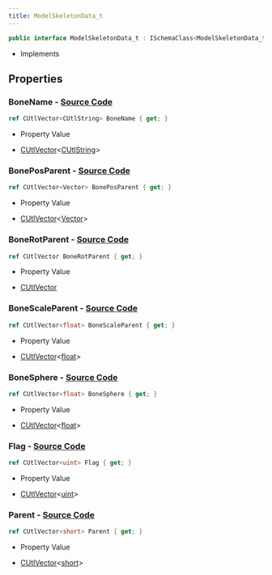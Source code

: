 ```yaml
---
title: ModelSkeletonData_t
---
```


```csharp
public interface ModelSkeletonData_t : ISchemaClass<ModelSkeletonData_t>, ISchemaField, ISchemaClass, INativeHandle
```

- Implements

## Properties

### **BoneName** - [Source Code](https://github.com/swiftly-solution/swiftlys2/blob/main/managed/src/SwiftlyS2.Generated/Schemas/Interfaces/ModelSkeletonData_t.cs#L16)

```csharp
ref CUtlVector<CUtlString> BoneName { get; }
```

- Property Value

- [CUtlVector](/docs/api/-1)<[CUtlString](/docs/api/shared/natives/cutlstring)>

### **BonePosParent** - [Source Code](https://github.com/swiftly-solution/swiftlys2/blob/main/managed/src/SwiftlyS2.Generated/Schemas/Interfaces/ModelSkeletonData_t.cs#L24)

```csharp
ref CUtlVector<Vector> BonePosParent { get; }
```

- Property Value

- [CUtlVector](/docs/api/-1)<[Vector](/docs/api/shared/natives/vector)>

### **BoneRotParent** - [Source Code](https://github.com/swiftly-solution/swiftlys2/blob/main/managed/src/SwiftlyS2.Generated/Schemas/Interfaces/ModelSkeletonData_t.cs#L27)

```csharp
ref CUtlVector BoneRotParent { get; }
```

- Property Value

- [CUtlVector](/docs/api/)

### **BoneScaleParent** - [Source Code](https://github.com/swiftly-solution/swiftlys2/blob/main/managed/src/SwiftlyS2.Generated/Schemas/Interfaces/ModelSkeletonData_t.cs#L29)

```csharp
ref CUtlVector<float> BoneScaleParent { get; }
```

- Property Value

- [CUtlVector](/docs/api/-1)<[float](https://learn.microsoft.com/dotnet/api/system.single)>

### **BoneSphere** - [Source Code](https://github.com/swiftly-solution/swiftlys2/blob/main/managed/src/SwiftlyS2.Generated/Schemas/Interfaces/ModelSkeletonData_t.cs#L20)

```csharp
ref CUtlVector<float> BoneSphere { get; }
```

- Property Value

- [CUtlVector](/docs/api/-1)<[float](https://learn.microsoft.com/dotnet/api/system.single)>

### **Flag** - [Source Code](https://github.com/swiftly-solution/swiftlys2/blob/main/managed/src/SwiftlyS2.Generated/Schemas/Interfaces/ModelSkeletonData_t.cs#L22)

```csharp
ref CUtlVector<uint> Flag { get; }
```

- Property Value

- [CUtlVector](/docs/api/-1)<[uint](https://learn.microsoft.com/dotnet/api/system.uint32)>

### **Parent** - [Source Code](https://github.com/swiftly-solution/swiftlys2/blob/main/managed/src/SwiftlyS2.Generated/Schemas/Interfaces/ModelSkeletonData_t.cs#L18)

```csharp
ref CUtlVector<short> Parent { get; }
```

- Property Value

- [CUtlVector](/docs/api/-1)<[short](https://learn.microsoft.com/dotnet/api/system.int16)>

